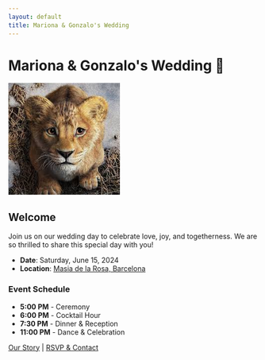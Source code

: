 ```yaml
---
layout: default
title: Mariona & Gonzalo's Wedding
---
```


# Mariona & Gonzalo's Wedding 💍

![Mariona & Gonzalo](img/marionaygonzalo.jpg)

## Welcome

Join us on our wedding day to celebrate love, joy, and togetherness. We are so thrilled to share this special day with you!

- **Date**: Saturday, June 15, 2024
- **Location**: [Masia de la Rosa, Barcelona](https://maps.google.com)

### Event Schedule

- **5:00 PM** - Ceremony
- **6:00 PM** - Cocktail Hour
- **7:30 PM** - Dinner & Reception
- **11:00 PM** - Dance & Celebration

[Our Story](about.md) | [RSVP & Contact](contact.md)
